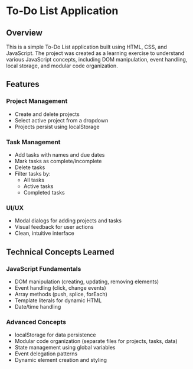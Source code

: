 # To-Do List Application

## Overview
This is a simple To-Do List application built using HTML, CSS, and JavaScript. The project was created as a learning exercise to understand various JavaScript concepts, including DOM manipulation, event handling, local storage, and modular code organization.

## Features

### Project Management
- Create and delete projects
- Select active project from a dropdown
- Projects persist using localStorage

### Task Management
- Add tasks with names and due dates
- Mark tasks as complete/incomplete
- Delete tasks
- Filter tasks by:
  - All tasks
  - Active tasks
  - Completed tasks

### UI/UX
- Modal dialogs for adding projects and tasks
- Visual feedback for user actions
- Clean, intuitive interface

## Technical Concepts Learned

### JavaScript Fundamentals
- DOM manipulation (creating, updating, removing elements)
- Event handling (click, change events)
- Array methods (push, splice, forEach)
- Template literals for dynamic HTML
- Date/time handling

### Advanced Concepts
- localStorage for data persistence
- Modular code organization (separate files for projects, tasks, data)
- State management using global variables
- Event delegation patterns
- Dynamic element creation and styling
